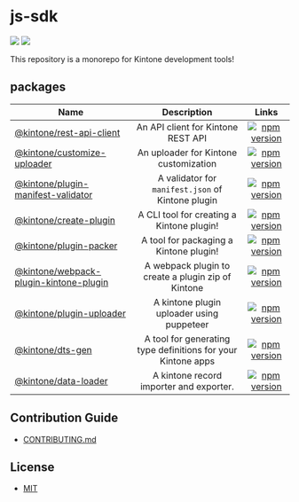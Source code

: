 # js-sdk

[![](https://github.com/kintone/js-sdk/workflows/test/badge.svg)](https://github.com/kintone/js-sdk/actions?workflow=test)
[![](https://github.com/kintone/js-sdk/workflows/lint/badge.svg)](https://github.com/kintone/js-sdk/actions?workflow=lint)

This repository is a monorepo for Kintone development tools!

## packages

| Name                                                       |              Description              |                                                                  Links                                                                   |
| ---------------------------------------------------------- | :-----------------------------------: | :--------------------------------------------------------------------------------------------------------------------------------------: |
| [@kintone/rest-api-client](packages/rest-api-client)       |  An API client for Kintone REST API   |    [![npm version](https://badge.fury.io/js/%40kintone%2Frest-api-client.svg)](https://badge.fury.io/js/%40kintone%2Frest-api-client)    |
| [@kintone/customize-uploader](packages/customize-uploader) | An uploader for Kintone customization | [![npm version](https://badge.fury.io/js/%40kintone%2Fcustomize-uploader.svg)](https://badge.fury.io/js/%40kintone%2Fcustomize-uploader) |
| [@kintone/plugin-manifest-validator](packages/plugin-manifest-validator) | A validator for `manifest.json` of Kintone plugin | [![npm version](https://badge.fury.io/js/%40kintone%2Fplugin-manifest-validator.svg)](https://badge.fury.io/js/%40kintone%2Fplugin-manifest-validator) |
| [@kintone/create-plugin](packages/create-plugin) | A CLI tool for creating a Kintone plugin! | [![npm version](https://badge.fury.io/js/%40kintone%2Fcreate-plugin.svg)](https://badge.fury.io/js/%40kintone%2Fcreate-plugin) |
| [@kintone/plugin-packer](packages/plugin-packer) | A tool for packaging a Kintone plugin! | [![npm version](https://badge.fury.io/js/%40kintone%2Fplugin-packer.svg)](https://badge.fury.io/js/%40kintone%2Fplugin-packer) |
| [@kintone/webpack-plugin-kintone-plugin](packages/webpack-plugin-kintone-plugin) | A webpack plugin to create a plugin zip of Kintone | [![npm version](https://badge.fury.io/js/%40kintone%2Fwebpack-plugin-kintone-plugin.svg)](https://badge.fury.io/js/%40kintone%2Fwebpack-plugin-kintone-plugin) |
| [@kintone/plugin-uploader](packages/plugin-uploader) | A kintone plugin uploader using puppeteer | [![npm version](https://badge.fury.io/js/%40kintone%2Fplugin-uploader.svg)](https://badge.fury.io/js/%40kintone%2Fplugin-uploader) |
| [@kintone/dts-gen](packages/dts-gen) | A tool for generating type definitions for your Kintone apps | [![npm version](https://badge.fury.io/js/%40kintone%2Fdts-gen.svg)](https://badge.fury.io/js/%40kintone%2Fdts-gen) |
| [@kintone/data-loader](packages/data-loader) | A kintone record importer and exporter. | [![npm version](https://badge.fury.io/js/%40kintone%2Fdata-loader.svg)](https://badge.fury.io/js/%40kintone%2Fdata-loader) |

## Contribution Guide

- [CONTRIBUTING.md](CONTRIBUTING.md)

## License

- [MIT](LICENSE)
